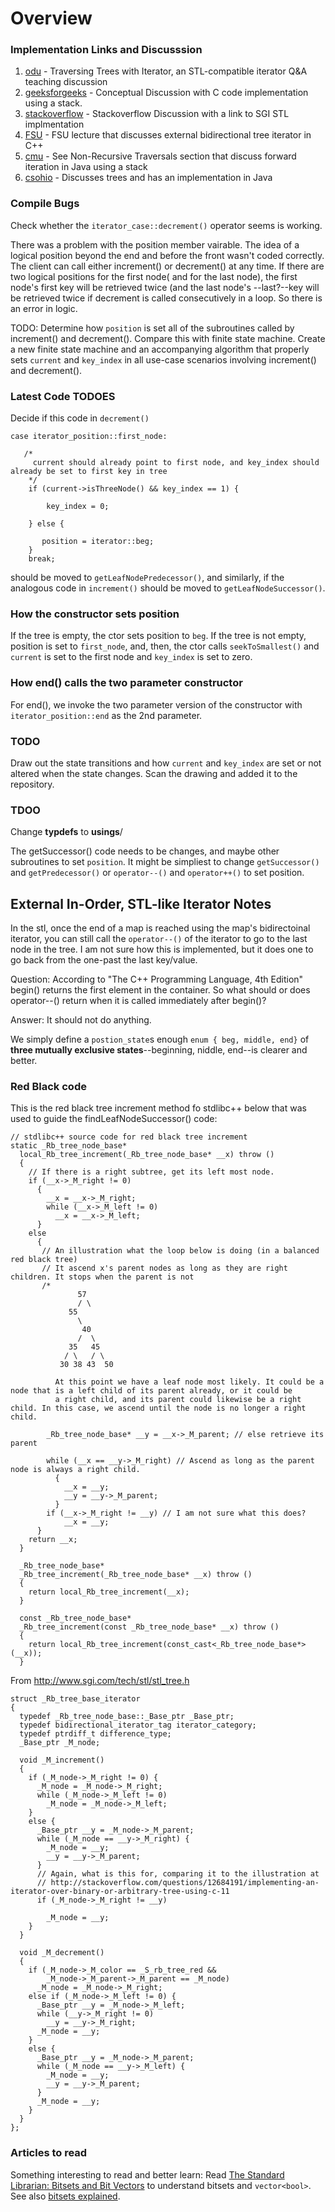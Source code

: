 # Overview 

### Implementation Links and Discusssion

1. [odu] - Traversing Trees with Iterator, an STL-compatible iterator Q&A teaching discussion
2. [geeksforgeeks] - Conceptual Discussion with C code implementation using a stack.
3. [stackoverflow] - Stackoverflow Discussion with a link to SGI STL implmentation 
4. [FSU] - FSU lecture that discusses external bidirectional tree iterator in C++
5. [cmu] - See Non-Recursive Traversals section that discuss forward iteration in Java using a stack
6. [csohio] - Discusses trees and has an implementation in Java

[odu]: <https://secweb.cs.odu.edu/~zeil/cs361/web/website/Lectures/treetraversal/page/treetraversal.html> 
[geeksforgeeks]: <http://www.geeksforgeeks.org/inorder-tree-traversal-without-recursion/>
[stackoverflow]: <http://stackoverflow.com/questions/12684191/implementing-an-iterator-over-binary-or-arbitrary-tree-using-c-11>
[FSU]: <http://www.cs.fsu.edu/~lacher/courses/COP4530/lectures/binary_search_trees3/index.html?$$$slide05i.html$$$>
[cmu]: <https://www.cs.cmu.edu/~adamchik/15-121/lectures/Trees/trees.html>
[csohio]: <http://grail.cba.csuohio.edu/~matos/notes/cis-265/lecture-notes/11-26slide.pdf>

### Compile Bugs

Check whether the `iterator_case::decrement()` operator seems is working.

There was a problem with the position member vairable. The idea of a logical position beyond the end and before the front wasn't coded correctly. The client can
call either increment() or decrement() at any time. If there are two logical positions for the first node( and for the last node), the first node's first key will
be retrieved twice (and the last node's --last?--key will be retrieved twice if decrement is called consecutively in a loop.
So there is an error in logic.

TODO: Determine how `position` is set all of the subroutines called by increment() and decrement(). Compare this with finite state machine. Create a new finite state
machine and an accompanying algorithm that properly sets `current` and `key_index` in all use-case scenarios involving increment() and decrement(). 

### Latest Code TODOES

Decide if this code in `decrement()`

    case iterator_position::first_node:

       /* 
         current should already point to first node, and key_index should already be set to first key in tree 
        */
        if (current->isThreeNode() && key_index == 1) {

            key_index = 0;

        } else {

           position = iterator::beg;
        } 
        break;

should be moved to `getLeafNodePredecessor()`, and similarly, if the analogous code in `increment()` should be moved to `getLeafNodeSuccessor()`.

### How the constructor sets position

If the tree is empty, the ctor sets position to `beg`. If the tree is not empty, position is set to `first_node`, and, then, the ctor calls `seekToSmallest()` and
`current` is set to the first node and `key_index` is set to zero. 

### How end() calls the two parameter constructor

For end(), we invoke the two parameter version of the constructor with `iterator_position::end` as the 2nd parameter.

### TODO

Draw out the state transitions and how `current` and `key_index` are set or not altered when the state changes. Scan the drawing and added it to the repository. 

### TDOO

Change **typdefs** to **usings**/

The getSuccessor() code needs to be changes, and maybe other subroutines to set `position`. It might be simpliest to change `getSuccessor()` and `getPredecessor()`
or `operator--()` and `operator++()` to set position. 

## External In-Order, STL-like Iterator Notes

In the stl, once the end of a map is reached using the map's bidirectoinal iterator, you can still call the `operator--()` of the iterator to go to the last node in
the tree. I am not sure how this is implemented, but it does one to go back from the one-past the last key/value.

Question: According to "The C++ Programming Language, 4th Edition" begin() returns the first element in the container. So what should or does 
operator--() return when it is called immediately after begin()?  

Answer: It should not do anything. 

We simply define a `postion_state`s enough `enum { beg, middle, end}` of **three mutually exclusive states**--beginning, niddle, end--is clearer
and better.
### Red Black code

This is the red black tree increment method fo stdlibc++ below that was used to guide the findLeafNodeSuccessor() code:

    // stdlibc++ source code for red black tree increment
    static _Rb_tree_node_base*
      local_Rb_tree_increment(_Rb_tree_node_base* __x) throw ()
      {
        // If there is a right subtree, get its left most node.
        if (__x->_M_right != 0) 
          {
            __x = __x->_M_right;
            while (__x->_M_left != 0)
              __x = __x->_M_left;
          }
        else
          {
           // An illustration what the loop below is doing (in a balanced red black tree)
           // It ascend x's parent nodes as long as they are right children. It stops when the parent is not 
           /*
                   57 
                   / \
                 55
                   \
                    40  
                   /  \
                 35   45
                / \   / \
               30 38 43  50 

              At this point we have a leaf node most likely. It could be a node that is a left child of its parent already, or it could be
              a right child, and its parent could likewise be a right child. In this case, we ascend until the node is no longer a right child.

            _Rb_tree_node_base* __y = __x->_M_parent; // else retrieve its parent 
           
            while (__x == __y->_M_right) // Ascend as long as the parent node is always a right child.
              {
                __x = __y;
                __y = __y->_M_parent;
              }
            if (__x->_M_right != __y) // I am not sure what this does?
                __x = __y;
          }
        return __x;
      }
    
      _Rb_tree_node_base*
      _Rb_tree_increment(_Rb_tree_node_base* __x) throw ()
      {
        return local_Rb_tree_increment(__x);
      }
    
      const _Rb_tree_node_base*
      _Rb_tree_increment(const _Rb_tree_node_base* __x) throw ()
      {
        return local_Rb_tree_increment(const_cast<_Rb_tree_node_base*>(__x));
      }

From http://www.sgi.com/tech/stl/stl_tree.h

    struct _Rb_tree_base_iterator
    {
      typedef _Rb_tree_node_base::_Base_ptr _Base_ptr;
      typedef bidirectional_iterator_tag iterator_category;
      typedef ptrdiff_t difference_type;
      _Base_ptr _M_node;
    
      void _M_increment()
      {
        if (_M_node->_M_right != 0) {
          _M_node = _M_node->_M_right;
          while (_M_node->_M_left != 0)
            _M_node = _M_node->_M_left;
        }
        else {
          _Base_ptr __y = _M_node->_M_parent;
          while (_M_node == __y->_M_right) {
            _M_node = __y;
            __y = __y->_M_parent;
          }
          // Again, what is this for, comparing it to the illustration at
          // http://stackoverflow.com/questions/12684191/implementing-an-iterator-over-binary-or-arbitrary-tree-using-c-11 
          if (_M_node->_M_right != __y) 

            _M_node = __y;
        }
      }
    
      void _M_decrement()
      {
        if (_M_node->_M_color == _S_rb_tree_red &&
            _M_node->_M_parent->_M_parent == _M_node)
          _M_node = _M_node->_M_right;
        else if (_M_node->_M_left != 0) {
          _Base_ptr __y = _M_node->_M_left;
          while (__y->_M_right != 0)
            __y = __y->_M_right;
          _M_node = __y;
        }
        else {
          _Base_ptr __y = _M_node->_M_parent;
          while (_M_node == __y->_M_left) {
            _M_node = __y;
            __y = __y->_M_parent;
          }
          _M_node = __y;
        }
      }
    };

### Articles to read

Something interesting to read and better learn:
Read [The Standard Librarian: Bitsets and Bit Vectors](http://www.drdobbs.com/the-standard-librarian-bitsets-and-bit-v/184401382) to understand bitsets and
`vector<bool>`. See also [bitsets explained](http://www.cppstdlib.com/cppstdlib_supplementary.pdf).  



